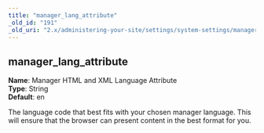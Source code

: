 ```yaml
---
title: "manager_lang_attribute"
_old_id: "191"
_old_uri: "2.x/administering-your-site/settings/system-settings/manager_lang_attribute"
---
```


manager\_lang\_attribute
------------------------

**Name**: Manager HTML and XML Language Attribute   
**Type**: String   
**Default**: en

The language code that best fits with your chosen manager language. This will ensure that the browser can present content in the best format for you.